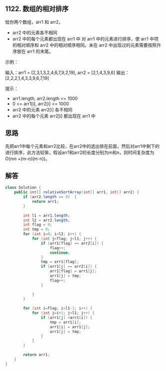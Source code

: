 
## 1122. 数组的相对排序

给你两个数组，arr1 和 arr2，

- arr2 中的元素各不相同
- arr2 中的每个元素都出现在 arr1 中
对 arr1 中的元素进行排序，使 arr1 中项的相对顺序和 arr2 中的相对顺序相同。未在 arr2 中出现过的元素需要按照升序放在 arr1 的末尾。
 

示例：

输入：arr1 = [2,3,1,3,2,4,6,7,9,2,19], arr2 = [2,1,4,3,9,6] 
输出：[2,2,2,1,4,3,3,9,6,7,19]
 

提示：

- arr1.length, arr2.length <= 1000
- 0 <= arr1[i], arr2[i] <= 1000
- arr2 中的元素 arr2[i] 各不相同
- arr2 中的每个元素 arr2[i] 都出现在 arr1 中

## 思路
先把arr1中每个元素和arr2比较，在arr2中的选出排在前面，然后对arr1中剩下的进行排序，此方法较笨，假设arr1和arr2的长度分别为m和n，则时间复杂度为
O(m*n +(m-n)*(m-n))。

## 解答


```java
class Solution {
    public int[] relativeSortArray(int[] arr1, int[] arr2) {
        if (arr2.length == 0)  {
            return arr1;
        }
        
        int l1 = arr1.length;
        int l2 = arr2.length;
        int flag = 0;
        int tmp = 0;
        for (int i=0; i<l2; i++) {            
            for (int j=flag; j<l1; j++) {
                if (arr1[flag] == arr2[i]) {
                    flag++;                    
                    continue;
                }
                tmp = arr1[flag];
                if (arr1[j] == arr2[i]) {                    
                    arr1[flag] = arr1[j];
                    arr1[j] = tmp;
                    flag++;
                }
            
            }
        }
        
        for (int i=flag; i<l1-1; i++) {
            for (int j=i+1; j<l1; j++) {
                if (arr1[j] <arr1[i]) {
                    tmp = arr1[i];
                    arr1[i] = arr1[j];
                    arr1[j] = tmp;
                }
            }
        }
        
        return arr1;
    }
}
```
